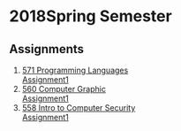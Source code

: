 # 2018Spring Semester

## Assignments
1. [571 Programming Languages](https://github.com/valleyzhx/2018Spring/tree/master/571%20Programming%20Languages/Assignment)<br>
  [Assignment1](https://github.com/valleyzhx/2018Spring/tree/master/571%20Programming%20Languages/Assignment/Assignment1)
2. [560 Computer Graphic](https://github.com/valleyzhx/2018Spring/tree/master/560%20Computer%20Graphic/Assignment)<br>
  [Assignment1](https://github.com/valleyzhx/2018Spring/tree/master/560%20Computer%20Graphic/Assignment/Assign1)
3. [558 Intro to Computer Security](https://github.com/valleyzhx/2018Spring/tree/master/558%20Intro%20to%20Computer%20Security)<br>
   [Assignment1](https://github.com/valleyzhx/2018Spring/tree/master/558%20Intro%20to%20Computer%20Security/Assignments/Assignment1/Assignment1)


